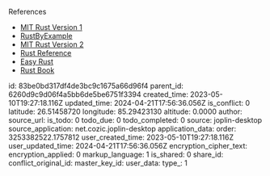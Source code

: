 References

- [MIT Rust Version 1](https://web.mit.edu/rust-lang_v1.25/arch/amd64_ubuntu1404/share/doc/rust/html/book/first-edition/traits.html)
- [RustByExample](https://doc.rust-lang.org/rust-by-example)
- [MIT Rust Version 2](https://web.mit.edu/rust-lang_v1.25/arch/amd64_ubuntu1404/share/doc/rust/html/book/second-edition/index.html)
- [Rust Reference](https://doc.rust-lang.org/reference/)
- [Easy Rust](https://dhghomon.github.io/easy_rust/)
- [Rust Book](https://doc.rust-lang.org/book/)

id: 83be0bd317df4de3bc9c1675a66d96f4
parent_id: 6260d9c9d06f4a5bb6de5be6751f3394
created_time: 2023-05-10T19:27:18.116Z
updated_time: 2024-04-21T17:56:36.056Z
is_conflict: 0
latitude: 26.51458720
longitude: 85.29423130
altitude: 0.0000
author: 
source_url: 
is_todo: 0
todo_due: 0
todo_completed: 0
source: joplin-desktop
source_application: net.cozic.joplin-desktop
application_data: 
order: 3253382522.1757812
user_created_time: 2023-05-10T19:27:18.116Z
user_updated_time: 2024-04-21T17:56:36.056Z
encryption_cipher_text: 
encryption_applied: 0
markup_language: 1
is_shared: 0
share_id: 
conflict_original_id: 
master_key_id: 
user_data: 
type_: 1